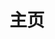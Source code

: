 ---
home: true
layout: BlogHome
icon: home
title: 主页
heroImage: /head.png
heroText: wzCoding
heroFullScreen: true
tagline: 心有所向，日复一日，必有精进
actions:
  - text: 开始探索 →
    link: ./blog-html/
    type: primary     
features:
- title: 1️⃣简单易用
  details: 简单的页面风格，强大的搜索能力，帮助你快速找到有用的知识。
- title: 2️⃣知识整理
  details: 这里收集整理了一些 Web 相关的基础知识，以供查阅参考。
- title: 3️⃣问题记录
  details: 这里记录了部分在 Web 开发中常见的问题，以供理解学习。
projects:
  - name: WebGradients 
    desc: 免费生成网页线性渐变背景色的网站
    link: https://webgradients.com/
    icon: link
  - name: remove bg 
    desc: 去除图片背景的网站
    link: https://www.remove.bg/
    icon: link
  - name: Make some waves 
    desc: 生成浪花形状的网站
    link: https://getwaves.io/
    icon: link
  - name: haikei 
    desc: 生成各种 SVG 形状的网站
    link: https://app.haikei.app/
    icon: link
  - name: animista 
    desc: 生成各种动画效果的网站
    link: https://animista.net/
    icon: link
  - name: Smooth Shadow 
    desc: 生成盒子阴影的网站
    link: https://shadows.brumm.af/
    icon: link 
  - name: CSS clip-path maker 
    desc: 生成 CSS 路径剪裁的网站
    link: https://bennettfeely.com/clippy/
    icon: link 
  - name: TinyPNG 
    desc: 图片无损压缩的网站
    link: https://tinypng.com/
    icon: link 
  - name: css-doodle
    desc: 使用 CSS 生成各种形状的网站
    link: https://css-doodle.com/
    icon: link 
  - name: Google Fonts 
    desc: 开源的字体网站
    link: https://fonts.google.com/
    icon: link
---